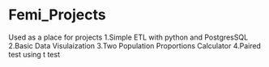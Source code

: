 # Femi_Projects
Used as a place for projects
1.Simple ETL with python and PostgresSQL
2.Basic Data Visulaization
3.Two Population Proportions Calculator
4.Paired test using t test

